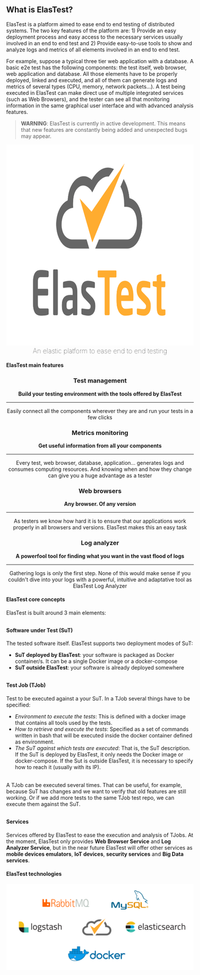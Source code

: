 <div class="range range-xs-center">
<div class="cell-xs-10 cell-lg-6 text-md-left inset-md-right-80 cell-lg-push-1 offset-top-50 offset-lg-top-0">
<h2 id="content" class="h1">What is ElasTest?</h2>
<div class="offset-top-30 offset-md-top-50">
<p>ElasTest is a platform aimed to ease end to end testing of distributed systems. The two key features of the platform are: 1) Provide an easy deployment process and easy access to the necessary services usually involved in an end to end test and 2) Provide easy-to-use tools to show and analyze logs and metrics of all elements involved in an end to end test.</p><p>For example, suppose a typical three tier web application with a database. A basic e2e test has the following components: the test itself, web browser, web application and database. All those elements have to be properly deployed, linked and executed, and all of them can generate logs and metrics of several types (CPU, memory, network packets…). A test being executed in ElasTest can make direct use of multiple integrated services (such as Web Browsers), and the tester can see all that monitoring information in the same graphical user interface and with advanced analysis features.
</p>
<blockquote><strong>WARNING</strong>: ElasTest is currently in active development. This means that new features are constantly being added and unexpected bugs may appear.</blockquote>
</div>
</div>
<div class="cell-xs-10 cell-lg-6 cell-lg-push-2">
<img src="./images/logo-title-dark.png" width="960" height="540" class="img-responsive reveal-inline-block offset-top-10" style="border: none; margin-bottom: 0"/>
<p style="text-align: center; margin-top: 0; font-size: 18px; font-weight: 100">An elastic platform to ease end to end testing</p>
</div>
</div>

<h4 class="holder-subtitle link-top">ElasTest main features</h4>

<div class="range range-xs-center" style="margin-top: 0; text-align: center">
    <div class="cell-xs-10 cell-sm-6 cell-md-6 offset-top-50"><span class="icon icon-xlg icon-circle icon-carrot-filled fa fa-sitemap icon-primary"></span>
        <h3 class="h4 text-bold">Test management</h3>
        <p class="inset-sm-left-15 inset-sm-right-15"><strong>Build your testing environment with the tools offered by ElasTest</strong><hr class="doc-features">Easily connect all the components wherever they are and run your tests in a few clicks</p>
    </div>
    <div class="cell-xs-10 cell-sm-6 cell-md-6 offset-top-50"><span class="icon icon-xlg icon-circle icon-carrot-filled fa fa-line-chart icon-primary"></span>
        <h3 class="h4 text-bold">Metrics monitoring</h3>
        <p class="inset-sm-left-15 inset-sm-right-15"><strong>Get useful information from all your components</strong><hr class="doc-features">Every test, web browser, database, application... generates logs and consumes computing resources. And knowing when and how they change can give you a huge advantage as a tester</p>
    </div>
    <div class="cell-xs-10 cell-sm-6 cell-md-6 offset-top-50"><span class="icon icon-xlg icon-circle icon-carrot-filled fa fa-chrome icon-primary"></span>
        <h3 class="h4 text-bold">Web browsers</h3>
        <p class="inset-sm-left-15 inset-sm-right-15"><strong>Any browser. Of any version</strong><hr class="doc-features">As testers we know how hard it is to ensure that our applications work properly in all browsers and versions. ElasTest makes this an easy task</p>
    </div>
    <div class="cell-xs-10 cell-sm-6 cell-md-6 offset-top-50"><span class="icon icon-xlg icon-circle icon-carrot-filled fa fa-sort-amount-desc icon-primary"></span>
        <h3 class="h4 text-bold">Log analyzer</h3>
        <p class="inset-sm-left-15 inset-sm-right-15"><strong>A powerfool tool for finding what you want in the vast flood of logs</strong><hr class="doc-features">Gathering logs is only the first step. None of this would make sense if you couldn't dive into your logs with a powerful, intuitive and adaptative tool as ElasTest Log Analyzer</p>
    </div>
</div>

<h4 class="holder-subtitle link-top" id="elastest-core-concepts">ElasTest core concepts</h4>

<p>
ElasTest is built around 3 main elements:

<div style="margin-top: 30px">
    <h4 id="sut" class="link-top">Software under Test (SuT)</h4>
    The tested software itself. ElasTest supports two deployment modes of SuT:
    <ul>
        <li><strong>SuT deployed by ElasTest</strong>: your software is packaged as Docker container/s. It can be a single Docker image or a docker-compose
        </li>
        <li><strong>SuT outside ElasTest</strong>: your software is already deployed somewhere
        </li>
    </ul>
</div>

<div style="margin-top: 30px">
    <h4 id="tjob" class="link-top">Test Job (TJob)</h4>
    Test to be executed against a your SuT. In a TJob several things have to be specified:
    <ul>
        <li><i>Environment to execute the tests</i>: This is defined with a docker image that contains all tools used by the tests.</li>
        <li><i>How to retrieve and execute the tests</i>: Specified as a set of commands written in bash that will be executed inside the docker container defined as environment.</li>
        <li><i>The SuT against which tests are executed</i>: That is, the SuT description. If the SuT is deployed by ElasTest, it only needs the Docker image or docker-compose. If the Sut is outside ElasTest, it is necessary to specify how to reach it (usually with its IP).</li></br>
    </ul>
    A TJob can be executed several times. That can be useful, for example, because SuT has changes and we want to verify that old features are still working. Or if we add more tests to the same TJob test repo, we can execute them against the SuT.
</div>

<div style="margin-top: 30px">
   <h4 id="tss" class="link-top">Services</h4>
   Services offered by ElasTest to ease the execution and analysis of TJobs. At the moment, ElasTest only provides <strong>Web Browser Service</strong> and <strong>Log Analyzer Service</strong>, but in the near future ElasTest will offer other services as <strong>mobile devices emulators</strong>, <strong>IoT devices</strong>, <strong>security services</strong> and <strong>Big Data services</strong>.
</div>

<!--<blockquote>
These three elements are the core concepts of ElasTest platform and they are also the <strong>components targeted</strong> by ElasTest platform.
<br>
In other words: <strong>SuT's, TJob's and TSS's are the modules that ElasTest can monitor and analyse for you</strong>. You can gather information and check logs and metrics for any SuT, TJob or TSS. To learn more check <a href="/docs/monitoring">Monitoring</a> section.
</blockquote>-->

</p>

<h4 class="holder-subtitle link-top">ElasTest technologies</h4>

<img src="./images/elastest-tech.png" alt="ElasTest technologies" class="img-responsive reveal-inline-block offset-top-10" style="border: none">

<!---
 Script for open external links in a new tab
-->
<script type="text/javascript" charset="utf-8">
      // Creating custom :external selector
      $.expr[':'].external = function(obj){
          return !obj.href.match(/^mailto\:/)
                  && (obj.hostname != location.hostname);
      };
      $(function(){
        $('a:external').addClass('external');
        $(".external").attr('target','_blank');
      })
</script>
